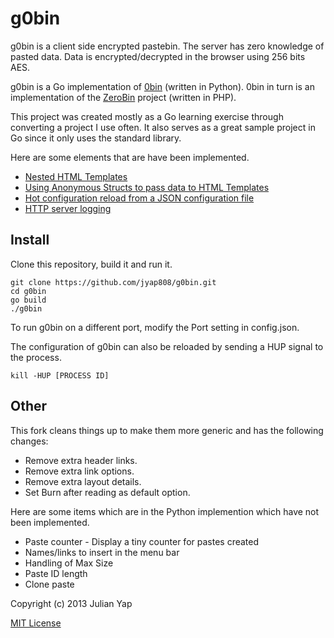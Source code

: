 g0bin
=====

g0bin is a client side encrypted pastebin.  The server has zero knowledge of pasted data.  Data is encrypted/decrypted in the browser using 256 bits AES.

g0bin is a Go implementation of [0bin](https://github.com/sametmax/0bin/) (written in Python).  0bin in turn is an implementation of the [ZeroBin](https://github.com/sebsauvage/ZeroBin/) project (written in PHP).

This project was created mostly as a Go learning exercise through converting a project I use often.  It also serves as a great sample project in Go since it only uses the standard library.

Here are some elements that are have been implemented.

 * [Nested HTML Templates](http://stackoverflow.com/questions/9573644/go-appengine-how-to-structure-templates-for-application/9587616#9587616)
 * [Using Anonymous Structs to pass data to HTML Templates](http://julianyap.com/2013/09/23/using-anonymous-structs-to-pass-data-to-templates-in-golang.html)
 * [Hot configuration reload from a JSON configuration file](http://openmymind.net/Golang-Hot-Configuration-Reload/)
 * [HTTP server logging](https://groups.google.com/forum/#!topic/golang-nuts/s7Xk1q0LSU0)

Install
-------

Clone this repository, build it and run it.

    git clone https://github.com/jyap808/g0bin.git
    cd g0bin
    go build
    ./g0bin

To run g0bin on a different port, modify the Port setting in config.json.

The configuration of g0bin can also be reloaded by sending a HUP signal to the process.

    kill -HUP [PROCESS ID]

Other
-----

This fork cleans things up to make them more generic and has the following changes:

 * Remove extra header links.
 * Remove extra link options.
 * Remove extra layout details.
 * Set Burn after reading as default option.

Here are some items which are in the Python implemention which have not been implemented.

 * Paste counter - Display a tiny counter for pastes created
 * Names/links to insert in the menu bar
 * Handling of Max Size
 * Paste ID length
 * Clone paste

Copyright (c) 2013 Julian Yap

[MIT License](https://github.com/jyap808/g0bin/blob/master/LICENSE)

